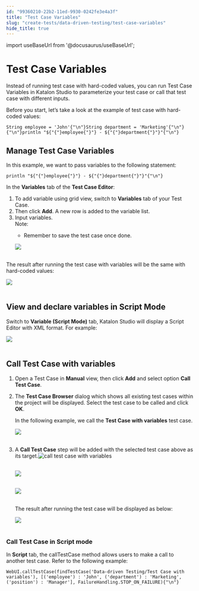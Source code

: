 ```yaml
---
id: "99360210-22b2-11ed-9930-0242fe3e4a3f"
title: "Test Case Variables"
slug: "create-tests/data-driven-testing/test-case-variables"
hide_title: true
---
```

import useBaseUrl from '@docusaurus/useBaseUrl';

    

# <a id="id" class="anchor_top_offset"/><a id="ariaid-title1" class="anchor_top_offset"/>Test Case Variables

    
      
<p xmlns="http://www.w3.org/1999/xhtml" className="p">Instead of running test case with hard-coded values, you can run   Test Case Variables in Katalon Studio to parameterize your test   case or call that test case with different inputs.</p> 
      
<p xmlns="http://www.w3.org/1999/xhtml" className="p">Before you start, let’s take a look at the example of test   case with hard-coded values:</p> 
              
<pre xmlns="http://www.w3.org/1999/xhtml" className="pre codeblock"><code>String employee = 'John'{"\n"}String department = 'Marketing'{"\n"}{"\n"}println "${"{"}employee{"}"} - ${"{"}department{"}"}"{"\n"}</code></pre> 
          
  

## <a id="id_1" class="anchor_top_offset"/>Manage Test Case Variables

<p xmlns="http://www.w3.org/1999/xhtml" className="p">In this example, we want to pass variables to the following statement:</p> 
<pre xmlns="http://www.w3.org/1999/xhtml" className="pre codeblock"><code>println "${"{"}employee{"}"} - ${"{"}department{"}"}"{"\n"}</code></pre> 
<p xmlns="http://www.w3.org/1999/xhtml" className="p">In the <strong className="ph b">Variables</strong> tab of the <strong className="ph b">Test Case     Editor</strong>:</p> 
<ol xmlns="http://www.w3.org/1999/xhtml" className="ol"><li className="li">To add variable using grid view, switch to     <strong className="ph b">Variables</strong> tab of your Test Case.</li><li className="li">Then click <strong className="ph b">Add</strong>. A new row is added to the     variable list.</li><li className="li">Input variables.<div className="note note note_note"><span className="note__title">Note:</span> <ul className="ul"><li className="li"><p className="p">Remember to save the test case once done.</p></li></ul></div><p className="p">       <img className="image" src={useBaseUrl("https://github.com/katalon-studio/docs-images/raw/master/katalon-studio/docs/test-case-variables/1-test-case-variables.png")} /><br /><br />     </p></li></ol> 
<p xmlns="http://www.w3.org/1999/xhtml" className="p">The result after running the test case with variables will be   the same with hard-coded values:</p> 
<p xmlns="http://www.w3.org/1999/xhtml" className="p">   <img className="image" src={useBaseUrl("https://github.com/katalon-studio/docs-images/raw/master/katalon-studio/docs/test-case-variables/2-result.png")} /><br /><br /> </p> 
    

## <a id="id_2" class="anchor_top_offset"/>View and declare variables in Script Mode

    
      
<p xmlns="http://www.w3.org/1999/xhtml" className="p">Switch to <strong className="ph b">Variable (Script Mode)</strong> tab, Katalon   Studio will display a Script Editor with XML format. For   example:</p> 
      
<p xmlns="http://www.w3.org/1999/xhtml" className="p">   <img className="image" src={useBaseUrl("https://github.com/katalon-studio/docs-images/raw/master/katalon-studio/docs/test-case-variables/3-variables-script-mode.png")} /><br /><br /> </p> 
    
  

## <a id="id_3" class="anchor_top_offset"/>Call Test Case with variables

<ol xmlns="http://www.w3.org/1999/xhtml" className="ol"><li className="li">     <p className="p">Open a Test Case in <strong className="ph b">Manual</strong> view, then click <strong className="ph b">Add</strong> and select option <strong className="ph b">Call Test Case</strong>.</p>   </li><li className="li">     <p className="p">The <strong className="ph b">Test Case Browser</strong> dialog which shows all existing test cases within the project will be displayed. Select the test case to be called and click <strong className="ph b">OK</strong>.</p>     <p className="p">In the following example, we call the <strong className="ph b">Test Case with variables</strong> test case.</p>     <p className="p"> <img className="image" src={useBaseUrl("https://github.com/katalon-studio/docs-images/raw/master/katalon-studio/docs/test-case-variables/4-test-case-browser.png")} /><br /><br />     </p>   </li><li className="li">A <strong className="ph b">Call Test Case</strong> step will be added with the selected test case above as its target.<img className="image" src={useBaseUrl("https://github.com/katalon-studio/docs-images/raw/master/katalon-studio/docs/test-case-variables/KS-830-call-tc-with-variables.png")} alt="call test case with variables" /><br /><br /><p className="p"> <img className="image" src={useBaseUrl("https://github.com/katalon-studio/docs-images/raw/master/katalon-studio/docs/test-case-variables/6-input.png")} /><br /><br />     </p><p className="p"> <img className="image" src={useBaseUrl("https://github.com/katalon-studio/docs-images/raw/master/katalon-studio/docs/test-case-variables/7-map-input.png")} /><br /><br />     </p><p className="p">The result after running the test case will be displayed as below:</p><p className="p"> <img className="image" src={useBaseUrl("https://github.com/katalon-studio/docs-images/raw/master/katalon-studio/docs/test-case-variables/8-result-after-call-test-case.png")} /><br /><br />     </p></li></ol> 
      

### <a id="id_4" class="anchor_top_offset"/>Call Test Case in Script mode

      
        
<p xmlns="http://www.w3.org/1999/xhtml" className="p">In <strong className="ph b">Script</strong> tab, the callTestCase method allows   users to make a call to another test case. Refer to the following   example:</p> 
                  
<pre xmlns="http://www.w3.org/1999/xhtml" className="pre codeblock"><code>WebUI.callTestCase(findTestCase('Data-driven Testing/Test Case with variables'), [('employee') : 'John', ('department') : 'Marketing', ('position') : 'Manager'], FailureHandling.STOP_ON_FAILURE){"\n"}</code></pre> 
              
    
